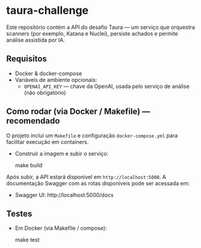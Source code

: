 # taura-challenge

Este repositório contém a API do desafio Taura — um serviço que orquestra scanners (por exemplo, Katana e Nuclei), persiste achados e permite análise assistida por IA.

## Requisitos

- Docker & docker-compose
- Variáveis de ambiente opcionais:
  - `OPENAI_API_KEY` — chave da OpenAI, usada pelo serviço de análise (não obrigatório)

## Como rodar (via Docker / Makefile) — recomendado

O projeto inclui um `Makefile` e configuração `docker-compose.yml` para facilitar execução em containers.

- Construir a imagem e subir o serviço:

  make build

Após subir, a API estará disponível em `http://localhost:5000`. A documentação Swagger com as rotas disponíveis pode ser acessada em:

- Swagger UI: http://localhost:5000/docs

## Testes

- Em Docker (via Makefile / compose):

  make test
